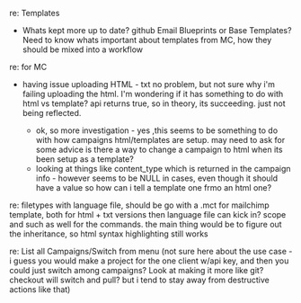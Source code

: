 re: Templates
  * Whats kept more up to date? github Email Blueprints or Base Templates?
  Need to know whats important about templates from MC, how they should be mixed into a workflow

re: for MC
  * having issue uploading HTML - txt no problem, but not sure why i'm failing uploading the html. 
  I'm wondering if it has something to do with html vs template? api returns true, so in theory, its succeeding.
  just not being reflected.
  
    - ok, so more investigation - yes ,this seems to be something to 
    do with how campaigns html/templates are setup. may need to ask for some advice 
    is there a way to change a campaign to html when its been setup as a template?
    - looking at things like content_type which is returned in the campaign info - however seems to be NULL in cases, even though it should have a value
      so how can i tell a template one frmo an html one?
  

re: filetypes
with language file, should be go with a .mct for mailchimp template, both for html + txt versions
then language file can kick in? scope and such as well for the commands. the main thing would be 
to figure out the inheritance, so html syntax highlighting still works


re: List all Campaigns/Switch from menu
(not sure here about the use case - 
  i guess you would make a project for the one client w/api key, 
  and then you could just switch among campaigns? 
  Look at making it more like git? checkout will switch and pull? 
  but i tend to stay away from destructive actions like that)
